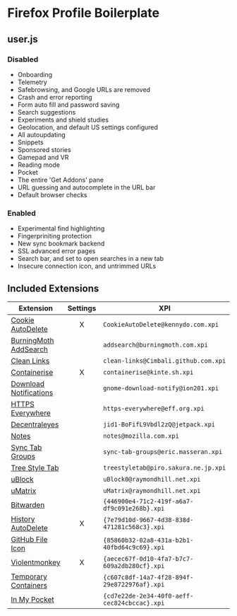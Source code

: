 # Firefox Profile Boilerplate

## user.js

### Disabled
 * Onboarding
 * Telemetry
 * Safebrowsing, and Google URLs are removed
 * Crash and error reporting
 * Form auto fill and password saving
 * Search suggestions
 * Experiments and shield studies
 * Geolocation, and default US settings configured
 * All autoupdating
 * Snippets
 * Sponsored stories
 * Gamepad and VR
 * Reading mode
 * Pocket
 * The entire 'Get Addons' pane
 * URL guessing and autocomplete in the URL bar
 * Default browser checks

### Enabled
 * Experimental find highlighting
 * Fingerpriniting protection
 * New sync bookmark backend
 * SSL advanced error pages
 * Search bar, and set to open searches in a new tab
 * Insecure connection icon, and untrimmed URLs


## Included Extensions

| Extension                                                                                              | Settings | XPI                                          |
| ------------------------------------------------------------------------------------------------------ |:-------: |--------------------------------------------- |
| [Cookie AutoDelete](https://addons.mozilla.org/en-US/firefox/addon/cookie-autodelete/)                 | X        | `CookieAutoDelete@kennydo.com.xpi`           |
| [BurningMoth AddSearch](https://addons.mozilla.org/en-US/firefox/addon/burning-moth-add-search/)       |          | `addsearch@burningmoth.com.xpi`              |
| [Clean Links](https://addons.mozilla.org/en-US/firefox/addon/clean-links-webext/)                      |          | `clean-links@Cimbali.github.com.xpi`         |
| [Containerise](https://addons.mozilla.org/en-US/firefox/addon/containerise/)                           | X        | `containerise@kinte.sh.xpi`                  |
| [Download Notifications](https://addons.mozilla.org/en-US/firefox/addon/gnome-download-notifications/) |          | `gnome-download-notify@ion201.xpi`           |
| [HTTPS Everywhere](https://addons.mozilla.org/en-US/firefox/addon/https-everywhere/)                   |          | `https-everywhere@eff.org.xpi`               |
| [Decentraleyes](https://addons.mozilla.org/en-US/firefox/addon/decentraleyes/)                         |          | `jid1-BoFifL9Vbdl2zQ@jetpack.xpi`            |
| [Notes](https://testpilot.firefox.com/experiments/notes/)                                              |          | `notes@mozilla.com.xpi`                      |
| [Sync Tab Groups](https://addons.mozilla.org/en-US/firefox/addon/sync-tab-groups/)                     |          | `sync-tab-groups@eric.masseran.xpi`          |
| [Tree Style Tab](https://addons.mozilla.org/en-US/firefox/addon/tree-style-tab/)                       |          | `treestyletab@piro.sakura.ne.jp.xpi`         |
| [uBlock](https://addons.mozilla.org/en-US/firefox/addon/ublock-origin/)                                |          | `uBlock0@raymondhill.net.xpi`                |
| [uMatrix](https://addons.mozilla.org/en-US/firefox/addon/umatrix/)                                     |          | `uMatrix@raymondhill.net.xpi`                | 
| [Bitwarden](https://addons.mozilla.org/en-US/firefox/addon/bitwarden-password-manager/)                |          | `{446900e4-71c2-419f-a6a7-df9c091e268b}.xpi` |
| [History AutoDelete](https://addons.mozilla.org/en-US/firefox/addon/history-autodelete/)               | X        | `{7e79d10d-9667-4d38-838d-471281c568c3}.xpi` |
| [GitHub File Icon](https://addons.mozilla.org/en-US/firefox/addon/github-file-icon/)                   |          | `{85860b32-02a8-431a-b2b1-40fbd64c9c69}.xpi` |
| [Violentmonkey](https://addons.mozilla.org/en-US/firefox/addon/violentmonkey/)                         | X        | `{aecec67f-0d10-4fa7-b7c7-609a2db280cf}.xpi` |
| [Temporary Containers](https://addons.mozilla.org/en-US/firefox/addon/temporary-containers/)           |          | `{c607c8df-14a7-4f28-894f-29e8722976af}.xpi` |
| [In My Pocket](https://addons.mozilla.org/en-US/firefox/addon/in-my-pocket/)                           |          | `{cd7e22de-2e34-40f0-aeff-cec824cbccac}.xpi` |
